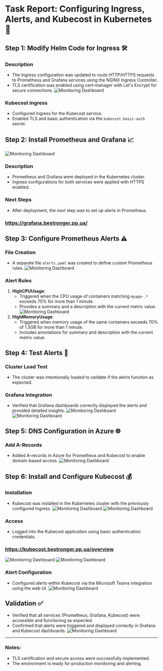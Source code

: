 # Task Report: Configuring Ingress, Alerts, and Kubecost in Kubernetes 🚀

## Step 1: Modify Helm Code for Ingress 🛠️

### Description
- The Ingress configuration was updated to route HTTP/HTTPS requests to Prometheus and Grafana services using the NGINX Ingress Controller.
- TLS certification was enabled using cert-manager with Let's Encrypt for secure connections.
![Monitoring Dashboard](./images/Picture1.jpg)

### Kubecost Ingress
- Configured Ingress for the Kubecost service.
- Enabled TLS and basic authentication via the `kubecost-basic-auth` secret.

## Step 2: Install Prometheus and Grafana 📈
![Monitoring Dashboard](./images/Picture2.jpg)
### Description
- Prometheus and Grafana were deployed in the Kubernetes cluster.
- Ingress configurations for both services were applied with HTTPS enabled.

### Next Steps
- After deployment, the next step was to set up alerts in Prometheus.

### https://grafana.bestronger.pp.ua/

## Step 3: Configure Prometheus Alerts ⚠️

### File Creation
- A separate file `alerts.yaml` was created to define custom Prometheus rules.
![Monitoring Dashboard](./images/Picture3.jpg)
### Alert Rules
1. **HighCPUUsage**:
   - Triggered when the CPU usage of containers matching `myapp-.*` exceeds 70% for more than 1 minute.
   - Provides a summary and a description with the current metric value.
![Monitoring Dashboard](./images/Picture4.jpg)
2. **HighMemoryUsage**:
   - Triggered when memory usage of the same containers exceeds 70% of 1.5GB for more than 1 minute.
   - Includes annotations for summary and description with the current metric value.

## Step 4: Test Alerts 🧪

### Cluster Load Test
- The cluster was intentionally loaded to validate if the alerts function as expected.

### Grafana Integration
- Verified that Grafana dashboards correctly displayed the alerts and provided detailed insights.
![Monitoring Dashboard](./images/Picture5.jpg)
![Monitoring Dashboard](./images/Picture6.jpg)
## Step 5: DNS Configuration in Azure 🌐

### Add A-Records
- Added A-records in Azure for Prometheus and Kubecost to enable domain-based access.
![Monitoring Dashboard](./images/Picture6.jpg)
## Step 6: Install and Configure Kubecost 💰

### Installation
- Kubecost was installed in the Kubernetes cluster with the previously configured Ingress.
![Monitoring Dashboard](./images/Picture8.jpg)
![Monitoring Dashboard](./images/Picture9.jpg)
### Access
- Logged into the Kubecost application using basic authentication credentials.

### https://kubecost.bestronger.pp.ua/overview
![Monitoring Dashboard](./images/Picture10.jpg)
![Monitoring Dashboard](./images/Picture11.jpg)
### Alert Configuration
- Configured alerts within Kubecost via the Microsoft Teams integration using the web UI.
![Monitoring Dashboard](./images/Picture12.jpg)

## Validation ✅
- Verified that all services (Prometheus, Grafana, Kubecost) were accessible and functioning as expected.
- Confirmed that alerts were triggered and displayed correctly in Grafana and Kubecost dashboards.
![Monitoring Dashboard](./images/Picture13.jpg)
---

### Notes:
- TLS certification and secure access were successfully implemented.
- The environment is ready for production monitoring and alerting.
